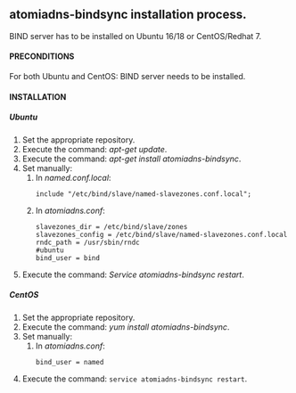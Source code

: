 ## atomiadns-bindsync installation process.

BIND server has to be installed on Ubuntu 16/18 or CentOS/Redhat 7.

#### PRECONDITIONS
 For both Ubuntu and CentOS: BIND server needs to be installed.
 
#### INSTALLATION

##### Ubuntu

1. Set the appropriate repository.
2. Execute the command: *apt-get update*.
3. Execute the command: *apt-get install atomiadns-bindsync*.
4. Set manually:
	1. In *named.conf.local*:
		``` 
		include "/etc/bind/slave/named-slavezones.conf.local";
		```
	2. In *atomiadns.conf*:
		```
		slavezones_dir = /etc/bind/slave/zones
		slavezones_config = /etc/bind/slave/named-slavezones.conf.local
		rndc_path = /usr/sbin/rndc
		#ubuntu
		bind_user = bind
        ```
5. Execute the command: *Service atomiadns-bindsync restart*.
	
##### CentOS
	
1. Set the appropriate repository.
2. Execute the command: *yum install atomiadns-bindsync*.
3. Set manually:
	1. In *atomiadns.conf*:
		```
		bind_user = named
		```		
4. Execute the command: `service atomiadns-bindsync restart`.
	
   